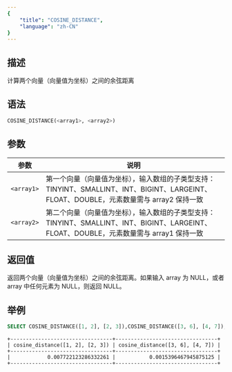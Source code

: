 ```yaml
---
{
    "title": "COSINE_DISTANCE",
    "language": "zh-CN"
}
---
```


## 描述

计算两个向量（向量值为坐标）之间的余弦距离

## 语法

```sql
COSINE_DISTANCE(<array1>, <array2>)
```

## 参数

| 参数 | 说明 |
|--|--|
| `<array1>` | 第一个向量（向量值为坐标），输入数组的子类型支持：TINYINT、SMALLINT、INT、BIGINT、LARGEINT、FLOAT、DOUBLE，元素数量需与 array2 保持一致 |
| `<array2>` | 第二个向量（向量值为坐标），输入数组的子类型支持：TINYINT、SMALLINT、INT、BIGINT、LARGEINT、FLOAT、DOUBLE，元素数量需与 array1 保持一致 |

## 返回值

返回两个向量（向量值为坐标）之间的余弦距离。如果输入 array 为 NULL，或者 array 中任何元素为 NULL，则返回 NULL。

## 举例

```sql
SELECT COSINE_DISTANCE([1, 2], [2, 3]),COSINE_DISTANCE([3, 6], [4, 7]);
```

```text
+---------------------------------+---------------------------------+
| cosine_distance([1, 2], [2, 3]) | cosine_distance([3, 6], [4, 7]) |
+---------------------------------+---------------------------------+
|            0.007722123286332261 |           0.0015396467945875125 |
+---------------------------------+---------------------------------+
```
